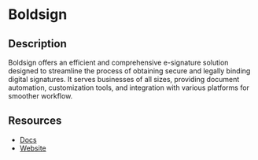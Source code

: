 # Boldsign

## Description
Boldsign offers an efficient and comprehensive e-signature solution designed to streamline the process of obtaining secure and legally binding digital signatures. It serves businesses of all sizes, providing document automation, customization tools, and integration with various platforms for smoother workflow.

## Resources

- [Docs](https://developers.boldsign.com/api-overview)
- [Website](boldsign.com)

